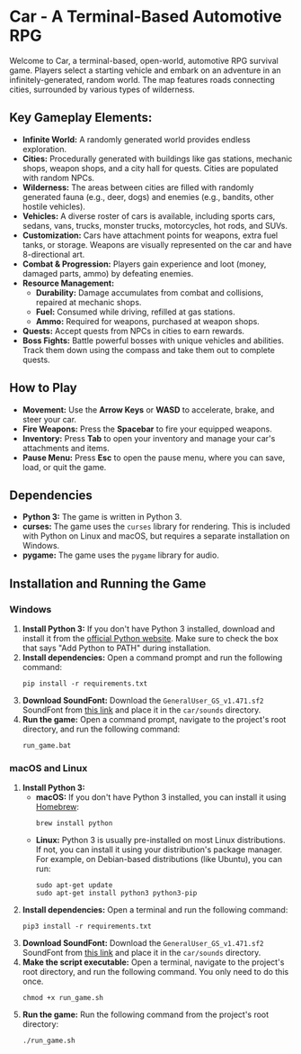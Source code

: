 # Car - A Terminal-Based Automotive RPG

Welcome to Car, a terminal-based, open-world, automotive RPG survival game. Players select a starting vehicle and embark on an adventure in an infinitely-generated, random world. The map features roads connecting cities, surrounded by various types of wilderness.

## Key Gameplay Elements:

-   **Infinite World:** A randomly generated world provides endless exploration.
-   **Cities:** Procedurally generated with buildings like gas stations, mechanic shops, weapon shops, and a city hall for quests. Cities are populated with random NPCs.
-   **Wilderness:** The areas between cities are filled with randomly generated fauna (e.g., deer, dogs) and enemies (e.g., bandits, other hostile vehicles).
-   **Vehicles:** A diverse roster of cars is available, including sports cars, sedans, vans, trucks, monster trucks, motorcycles, hot rods, and SUVs.
-   **Customization:** Cars have attachment points for weapons, extra fuel tanks, or storage. Weapons are visually represented on the car and have 8-directional art.
-   **Combat & Progression:** Players gain experience and loot (money, damaged parts, ammo) by defeating enemies.
-   **Resource Management:**
    -   **Durability:** Damage accumulates from combat and collisions, repaired at mechanic shops.
    -   **Fuel:** Consumed while driving, refilled at gas stations.
    -   **Ammo:** Required for weapons, purchased at weapon shops.
-   **Quests:** Accept quests from NPCs in cities to earn rewards.
-   **Boss Fights:** Battle powerful bosses with unique vehicles and abilities. Track them down using the compass and take them out to complete quests.

## How to Play

-   **Movement:** Use the **Arrow Keys** or **WASD** to accelerate, brake, and steer your car.
-   **Fire Weapons:** Press the **Spacebar** to fire your equipped weapons.
-   **Inventory:** Press **Tab** to open your inventory and manage your car's attachments and items.
-   **Pause Menu:** Press **Esc** to open the pause menu, where you can save, load, or quit the game.

## Dependencies

-   **Python 3:** The game is written in Python 3.
-   **curses:** The game uses the `curses` library for rendering. This is included with Python on Linux and macOS, but requires a separate installation on Windows.
-   **pygame:** The game uses the `pygame` library for audio.

## Installation and Running the Game

### Windows

1.  **Install Python 3:** If you don't have Python 3 installed, download and install it from the [official Python website](https://www.python.org/downloads/). Make sure to check the box that says "Add Python to PATH" during installation.
2.  **Install dependencies:** Open a command prompt and run the following command:
    ```
    pip install -r requirements.txt
    ```
3.  **Download SoundFont:** Download the `GeneralUser_GS_v1.471.sf2` SoundFont from [this link](https://www.schristiancollins.com/soundfonts.php) and place it in the `car/sounds` directory.
4.  **Run the game:** Open a command prompt, navigate to the project's root directory, and run the following command:
    ```
    run_game.bat
    ```

### macOS and Linux

1.  **Install Python 3:**
    *   **macOS:** If you don't have Python 3 installed, you can install it using [Homebrew](https://brew.sh/):
        ```
        brew install python
        ```
    *   **Linux:** Python 3 is usually pre-installed on most Linux distributions. If not, you can install it using your distribution's package manager. For example, on Debian-based distributions (like Ubuntu), you can run:
        ```
        sudo apt-get update
        sudo apt-get install python3 python3-pip
        ```
2.  **Install dependencies:** Open a terminal and run the following command:
    ```
    pip3 install -r requirements.txt
    ```
3.  **Download SoundFont:** Download the `GeneralUser_GS_v1.471.sf2` SoundFont from [this link](https://www.schristiancollins.com/soundfonts.php) and place it in the `car/sounds` directory.
4.  **Make the script executable:** Open a terminal, navigate to the project's root directory, and run the following command. You only need to do this once.
    ```
    chmod +x run_game.sh
    ```
5.  **Run the game:** Run the following command from the project's root directory:
    ```
    ./run_game.sh
    ```
